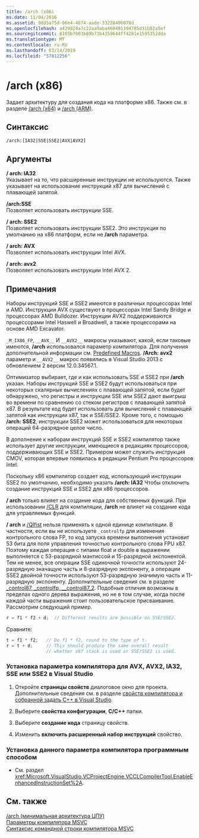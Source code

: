 ```yaml
---
title: /arch (x86)
ms.date: 11/04/2016
ms.assetid: 9dd5a75d-06e4-4674-aade-33228486078d
ms.openlocfilehash: a429824a7c22aa9aba460481394785d31b92a5ef
ms.sourcegitcommit: 8105b7003b89b73b4359644ff4281e1595352dda
ms.translationtype: MT
ms.contentlocale: ru-RU
ms.lasthandoff: 03/14/2019
ms.locfileid: "57812256"
---
```

# <a name="arch-x86"></a>/arch (x86)

Задает архитектуру для создания кода на платформе x86. Также см. в разделе [/arch (x64)](arch-x64.md) и [/arch (ARM)](arch-arm.md).

## <a name="syntax"></a>Синтаксис

```
/arch:[IA32|SSE|SSE2|AVX|AVX2]
```

## <a name="arguments"></a>Аргументы

**/ arch: IA32**<br/>
Указывает на то, что расширенные инструкции не используются. Также указывает на использование инструкций x87 для вычислений с плавающей запятой.

**/arch:SSE**<br/>
Позволяет использовать инструкции SSE.

**/ arch: SSE2**<br/>
Позволяет использовать инструкции SSE2. Это инструкция по умолчанию на x86 платформ, если не **/arch** параметра.

**/ arch: AVX**<br/>
Позволяет использовать инструкции Intel AVX.

**/ arch: avx2**<br/>
Позволяет использовать инструкции Intel AVX 2.

## <a name="remarks"></a>Примечания

Наборы инструкций SSE и SSE2 имеются в различных процессорах Intel и AMD. Инструкции AVX существуют в процессорах Intel Sandy Bridge и процессорах AMD Bulldozer. Инструкции AVX2 поддерживаются процессорами Intel Haswell и Broadwell, а также процессорами на основе AMD Excavator.

`_M_IX86_FP`, `__AVX__` И `__AVX2__` макросы указывают, какой, если таковые имеются, **/arch** использовался параметр компилятора. Для получения дополнительной информации см. [Predefined Macros](../../preprocessor/predefined-macros.md). **/Arch: avx2** параметр и `__AVX2__` макрос появились в Visual Studio 2013 с обновлением 2 версии 12.0.34567.1.

Оптимизатор выбирает, где и как использовать SSE и SSE2 при **/arch** указан. Наборы инструкций SSE и SSE2 будут использоваться при некоторых скалярных вычислениях с плавающей запятой, если будет обнаружено, что регистры и инструкции SSE или SSE2 дают выигрыш во времени по сравнению со стеком регистров с плавающей запятой x87. В результате код будет использовать для вычислений с плавающей запятой как инструкции x87, так и SSE/SSE2. Кроме того, с помощью **/arch: SSE2**, инструкции SSE2 может использоваться для некоторых операций 64-разрядное целое число.

В дополнение к наборам инструкций SSE и SSE2 компилятор также использует другие инструкции, имеющиеся в редакциях процессоров, поддерживающих SSE и SSE2. Примером может служить инструкция CMOV, которая впервые появилась в редакции Pentium Pro процессоров Intel.

Поскольку x86 компилятор создает код, использующий инструкции SSE2 по умолчанию, необходимо указать **/arch: IA32** Чтобы отключить создание инструкций SSE и SSE2 для x86 процессоров.

**/ arch** только влияет на создание кода для собственных функций. При использовании [/CLR](clr-common-language-runtime-compilation.md) для компиляции, **/arch** не влияет на создание кода для управляемых функций.

**/ arch** и [/QIfist](qifist-suppress-ftol.md) нельзя применять к одной единице компиляции. В частности, если вы не используете `_controlfp` для изменения контрольного слова FP, то код запуска времени выполнения установит 53 бита для поля управления точностью контрольного слова FPU x87. Поэтому каждая операция с типами float и double в выражении выполняется с 53-разрядной мантиссой и 15-разрядной экспонентой. Тем не менее, все операции SSE одиночной точности используют 24-разрядную значащую часть и 8-разрядную экспоненту, а операции SSE2 двойной точности используют 53-разрядную значимую часть и 11-разрядную экспоненту. Дополнительные сведения см. в разделе [_control87, _controlfp, \__control87_2](../../c-runtime-library/reference/control87-controlfp-control87-2.md). Подобные отличия возможны в пределах одного дерева выражения, но не в том случае, когда после каждой части выражения стоит пользовательское присваивание. Рассмотрим следующий пример.

```cpp
r = f1 * f2 + d;  // Different results are possible on SSE/SSE2.
```

Сравните:

```cpp
t = f1 * f2;   // Do f1 * f2, round to the type of t.
r = t + d;     // This should produce the same overall result
               // whether x87 stack is used or SSE/SSE2 is used.
```

### <a name="to-set-this-compiler-option-for-avx-avx2-ia32-sse-or-sse2-in-visual-studio"></a>Установка параметра компилятора для AVX, AVX2, IA32, SSE или SSE2 в Visual Studio

1. Откройте **страницы свойств** диалоговое окно для проекта. Дополнительные сведения см. в разделе [свойств компилятора и собранной задать C++ в Visual Studio](../working-with-project-properties.md).

1. Выберите **свойства конфигурации**, **C/C++** папки.

1. Выберите **создание кода** страницу свойств.

1. Изменить **включить расширенный набор инструкций** свойство.

### <a name="to-set-this-compiler-option-programmatically"></a>Установка данного параметра компилятора программным способом

- См. раздел <xref:Microsoft.VisualStudio.VCProjectEngine.VCCLCompilerTool.EnableEnhancedInstructionSet%2A>.

## <a name="see-also"></a>См. также

[/arch (минимальная архитектура ЦПУ)](arch-minimum-cpu-architecture.md)<br/>
[Параметры компилятора MSVC](compiler-options.md)<br/>
[Синтаксис командной строки компилятора MSVC](compiler-command-line-syntax.md)
